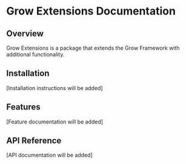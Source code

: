 # Grow Extensions Documentation

## Overview
Grow Extensions is a package that extends the Grow Framework with additional functionality.

## Installation
[Installation instructions will be added]

## Features
[Feature documentation will be added]

## API Reference
[API documentation will be added]